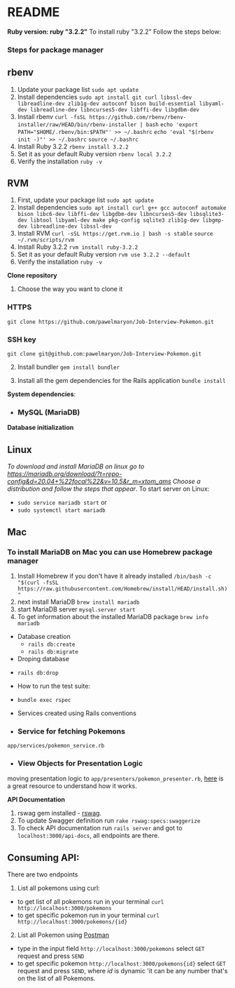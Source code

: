 # README


**Ruby version: ruby "3.2.2"**
To install ruby "3.2.2" Follow the steps below:
### Steps for package manager
## rbenv
1. Update your package list
  `sudo apt update`
2. Install dependencies
  `sudo apt install git curl libssl-dev libreadline-dev zlib1g-dev autoconf bison build-essential libyaml-dev libreadline-dev libncurses5-dev libffi-dev libgdbm-dev`
3. Install rbenv
  `curl -fsSL https://github.com/rbenv/rbenv-installer/raw/HEAD/bin/rbenv-installer | bash`
  `echo 'export PATH="$HOME/.rbenv/bin:$PATH"' >> ~/.bashrc`
  `echo 'eval "$(rbenv init -)"' >> ~/.bashrc`
  `source ~/.bashrc`
4. Install Ruby 3.2.2
  `rbenv install 3.2.2`
5. Set it as your default Ruby version
  `rbenv local 3.2.2`
6. Verify the installation
  `ruby -v`
## RVM
1. First, update your package list
  `sudo apt update`
2. Install dependencies
  `sudo apt install curl g++ gcc autoconf automake bison libc6-dev libffi-dev libgdbm-dev libncurses5-dev libsqlite3-dev libtool libyaml-dev make pkg-config sqlite3 zlib1g-dev libgmp-dev libreadline-dev libssl-dev`
3. Install RVM
   `curl -sSL https://get.rvm.io | bash -s stable`
   `source ~/.rvm/scripts/rvm`
4. Install Ruby 3.2.2
  `rvm install ruby-3.2.2`
5. Set it as your default Ruby version
  `rvm use 3.2.2 --default`
6. Verify the installation
  `ruby -v`

**Clone repository**
1. Choose the way you want to clone it
### HTTPS
`git clone https://github.com/pawelmaryon/Job-Interview-Pokemon.git`

### SSH key
 `git clone git@github.com:pawelmaryon/Job-Interview-Pokemon.git`

2. Install bundler
  `gem install bundler`

3. Install all the gem dependencies for the Rails application
  `bundle install`

**System dependencies**:
  - ### MySQL (MariaDB)  

**Database initialization**
## Linux
*To download and install MariaDB on linux go to https://mariadb.org/download/?t=repo-config&d=20.04+%22focal%22&v=10.5&r_m=xtom_ams
Choose a distribution and follow the steps that appear*.
To start server on Linux:
 - `sudo service mariadb start`
or
 - `sudo systemctl start mariadb`
## Mac
### To install MariaDB on Mac you can use Homebrew package manager
1. Install Homebrew if you don't have it already installed
`/bin/bash -c "$(curl -fsSL https://raw.githubusercontent.com/Homebrew/install/HEAD/install.sh)"`
2. next install MariaDB
`brew install mariadb`
3. start MariaDB server
`mysql.server start`
4. To get information about the installed MariaDB package
`brew info mariadb`

* Database creation
  - `rails db:create`
  - `rails db:migrate`
* Droping database
 - `rails db:drop`

* How to run the test suite:
 - `bundle exec rspec`

* Services created using Rails conventions
 - ### Service for fetching Pokemons
  `app/services/pokemon_service.rb` 
 - ### View Objects for Presentation Logic
moving presentation logic to `app/presenters/pokemon_presenter.rb`, [here](https://www.rubyguides.com/2019/09/rails-patterns-presenter-service/) is a great resource to understand how it works.

**API Documentation**
1. rswag gem installed - [rswag](https://github.com/rswag/rswag).
2. To update Swagger definition run `rake rswag:specs:swaggerize`
3. To check API documentation run `rails server` and got to `localhost:3000/api-docs`, all endpoints are there.
## Consuming API:
There are two endpoints
1. List all pokemons using curl:
 - to get list of all pokemons run in your terminal `curl http://localhost:3000/pokemons`
 - to get specific pokemon run in your terminal `curl http://localhost:3000/pokemons/{id}`
2. List all Pokemon using [Postman](https://www.postman.com/)
 - type in the input field `http://localhost:3000/pokemons` select `GET` request and press `SEND`
 - to get specific pokemon `http://localhost:3000/pokemons{id}` select `GET` request and press `SEND`, where *id* is dynamic 'it can be any number that's on the list of all Pokemons.
